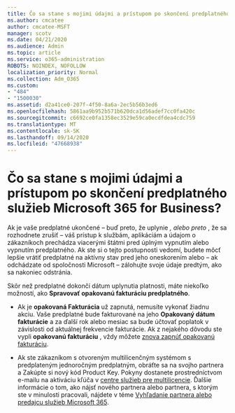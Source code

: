 ```yaml
---
title: Čo sa stane s mojimi údajmi a prístupom po skončení predplatného služieb Microsoft 365 for Business?
ms.author: cmcatee
author: cmcatee-MSFT
manager: scotv
ms.date: 04/21/2020
ms.audience: Admin
ms.topic: article
ms.service: o365-administration
ROBOTS: NOINDEX, NOFOLLOW
localization_priority: Normal
ms.collection: Adm_O365
ms.custom:
- "484"
- "1500030"
ms.assetid: d2a41ce0-207f-4f50-8a6a-2ec5b56b3ed6
ms.openlocfilehash: 5861aa9b952b571b620dca1d56adef7cc0fa420c
ms.sourcegitcommit: c6692ce0fa1358ec3529e59ca0ecdfdea4cdc759
ms.translationtype: MT
ms.contentlocale: sk-SK
ms.lasthandoff: 09/14/2020
ms.locfileid: "47668938"
---
```

# <a name="what-happens-to-my-data-and-access-when-my-microsoft-365-for-business-subscription-ends"></a>Čo sa stane s mojimi údajmi a prístupom po skončení predplatného služieb Microsoft 365 for Business?

Ak je vaše predplatné ukončené – buď preto, že uplynie  *, alebo preto*  , že sa rozhodnete zrušiť – váš prístup k službám, aplikáciám a údajom o zákazníkoch prechádza viacerými štátmi pred úplným vypnutím alebo vypnutím predplatného. Ak ste si o tejto postupnosti vedomí, budete môcť lepšie vrátiť predplatné na aktívny stav pred jeho oneskorením alebo – ak odchádzate od spoločnosti Microsoft – zálohujte svoje údaje predtým, ako sa nakoniec odstránia.
  
Skôr než predplatné dokončí dátum uplynutia platnosti, máte niekoľko možností, ako **Spravovať opakovanú fakturáciu predplatného**.
  
- Ak je **opakovaná Fakturácia** už zapnutá, nemusíte vykonať žiadnu akciu. Vaše predplatné bude fakturované na jeho **Opakovaný dátum fakturácie** a za ďalší rok alebo mesiac sa bude účtovať poplatok v závislosti od aktuálnej frekvencie fakturácie. Ak z nejakého dôvodu ste vypli **opakovanú fakturáciu** , vždy môžete [znova zapnúť opakovanú fakturáciu](https://docs.microsoft.com/microsoft-365/commerce/subscriptions/renew-your-subscription#turn-recurring-billing-off-or-on).

- Ak ste zákazníkom s otvoreným multilicenčným systémom s predplateným jednoročným predplatným, obráťte sa na svojho partnera a Zakúpte si nový kód Product Key. Pokyny dostanete prostredníctvom e-mailu na aktiváciu kľúča v [centre služieb pre multilicencie](https://go.microsoft.com/fwlink/p/?LinkID=282016). Ďalšie informácie o tom, ako nájsť nového partnera alebo partnera, s ktorým ste v minulosti pracovali, nájdete v téme [Vyhľadanie partnera alebo predajcu služieb Microsoft 365](https://docs.microsoft.com/microsoft-365/admin/manage/find-your-partner-or-reseller).